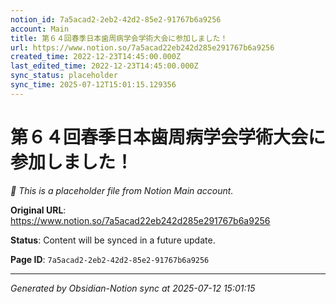```yaml
---
notion_id: 7a5acad2-2eb2-42d2-85e2-91767b6a9256
account: Main
title: 第６４回春季日本歯周病学会学術大会に参加しました！
url: https://www.notion.so/7a5acad22eb242d285e291767b6a9256
created_time: 2022-12-23T14:45:00.000Z
last_edited_time: 2022-12-23T14:45:00.000Z
sync_status: placeholder
sync_time: 2025-07-12T15:01:15.129356
---
```


# 第６４回春季日本歯周病学会学術大会に参加しました！

*🔄 This is a placeholder file from Notion Main account.*

**Original URL**: https://www.notion.so/7a5acad22eb242d285e291767b6a9256

**Status**: Content will be synced in a future update.

**Page ID**: `7a5acad2-2eb2-42d2-85e2-91767b6a9256`

---

*Generated by Obsidian-Notion sync at 2025-07-12 15:01:15*
